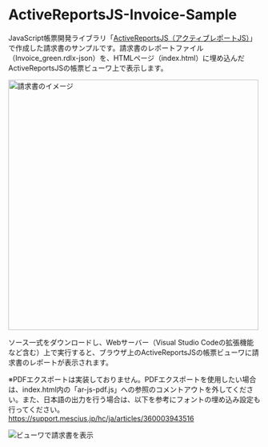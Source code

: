 # ActiveReportsJS-Invoice-Sample
JavaScript帳票開発ライブラリ「[ActiveReportsJS（アクティブレポートJS）](https://developer.mescius.jp/activereportsjs)」で作成した請求書のサンプルです。請求書のレポートファイル（Invoice_green.rdlx-json）を、HTMLページ（index.html）に埋め込んだActiveReportsJSの帳票ビューワ上で表示します。


<img title="請求書のイメージ" src="https://devlog.mescius.jp/wp-content/uploads/detail/hatena/20191227104845.png" alt="請求書のイメージ" width="500">


ソース一式をダウンロードし、Webサーバー（Visual Studio Codeの拡張機能など含む）上で実行すると、ブラウザ上のActiveReportsJSの帳票ビューワに請求書のレポートが表示されます。

※PDFエクスポートは実装しておりません。PDFエクスポートを使用したい場合は、index.html内の「ar-js-pdf.js」への参照のコメントアウトを外してください。また、日本語の出力を行う場合は、以下を参考にフォントの埋め込み設定も行ってください。<br/>
https://support.mescius.jp/hc/ja/articles/360003943516

<img title="ビューワで請求書を表示" src="https://cdn-ak.f.st-hatena.com/images/fotolife/G/GrapeCity_dev/20200116/20200116161520.png" alt="ビューワで請求書を表示" >
